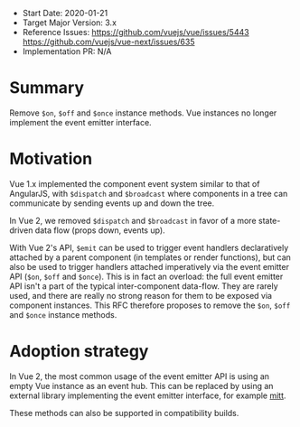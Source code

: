 - Start Date: 2020-01-21
- Target Major Version: 3.x
- Reference Issues: https://github.com/vuejs/vue/issues/5443 https://github.com/vuejs/vue-next/issues/635
- Implementation PR: N/A

# Summary

Remove `$on`, `$off` and `$once` instance methods. Vue instances no longer implement the event emitter interface.

# Motivation

Vue 1.x implemented the component event system similar to that of AngularJS, with `$dispatch` and `$broadcast` where components in a tree can communicate by sending events up and down the tree.

In Vue 2, we removed `$dispatch` and `$broadcast` in favor of a more state-driven data flow (props down, events up).

With Vue 2's API, `$emit` can be used to trigger event handlers declaratively attached by a parent component (in templates or render functions), but can also be used to trigger handlers attached imperatively via the event emitter API (`$on`, `$off` and `$once`). This is in fact an overload: the full event emitter API isn't a part of the typical inter-component data-flow. They are rarely used, and there are really no strong reason for them to be exposed via component instances. This RFC therefore proposes to remove the `$on`, `$off` and `$once` instance methods.

# Adoption strategy

In Vue 2, the most common usage of the event emitter API is using an empty Vue instance as an event hub. This can be replaced by using an external library implementing the event emitter interface, for example [mitt](https://github.com/developit/mitt).

These methods can also be supported in compatibility builds.
